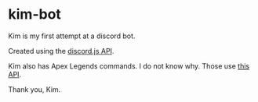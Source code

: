 # kim-bot
Kim is my first attempt at a discord bot.

Created using the [discord.js API](https://www.npmjs.com/package/discord.js).

Kim also has Apex Legends commands. I do not know why. Those use [this API](https://apexlegendsapi.com).

Thank you, Kim.
